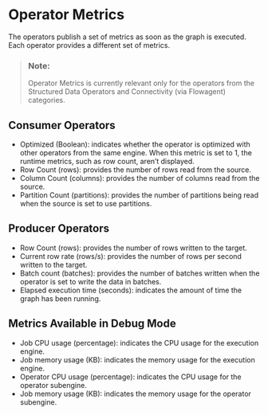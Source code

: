 <!-- loio994bc115589d40929905dc401263ab10 -->

# Operator Metrics

The operators publish a set of metrics as soon as the graph is executed. Each operator provides a different set of metrics.

> ### Note:  
> Operator Metrics is currently relevant only for the operators from the Structured Data Operators and Connectivity \(via Flowagent\) categories.



<a name="loio994bc115589d40929905dc401263ab10__section_ymr_zbd_qnb"/>

## Consumer Operators

-   Optimized \(Boolean\): indicates whether the operator is optimized with other operators from the same engine. When this metric is set to 1, the runtime metrics, such as row count, aren’t displayed.
-   Row Count \(rows\): provides the number of rows read from the source.
-   Column Count \(columns\): provides the number of columns read from the source.
-   Partition Count \(partitions\): provides the number of partitions being read when the source is set to use partitions.



<a name="loio994bc115589d40929905dc401263ab10__section_l55_1cd_qnb"/>

## Producer Operators

-   Row Count \(rows\): provides the number of rows written to the target.
-   Current row rate \(rows/s\): provides the number of rows per second written to the target.
-   Batch count \(batches\): provides the number of batches written when the operator is set to write the data in batches.
-   Elapsed execution time \(seconds\): indicates the amount of time the graph has been running.



<a name="loio994bc115589d40929905dc401263ab10__section_pvx_hcd_qnb"/>

## Metrics Available in Debug Mode

-   Job CPU usage \(percentage\): indicates the CPU usage for the execution engine.
-   Job memory usage \(KB\): indicates the memory usage for the execution engine.
-   Operator CPU usage \(percentage\): indicates the CPU usage for the operator subengine.
-   Job memory usage \(KB\): indicates the memory usage for the operator subengine.

